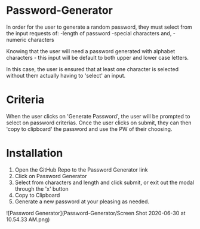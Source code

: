 # Password-Generator

In order for the user to generate a random password, they must select from the input requests of:
    -length of password
    -special characters and,
    -numeric characters

Knowing that the user will need a password generated with alphabet characters - this input will be default to both upper and lower case letters.

In this case, the user is ensured that at least one character is selected without them actually having to 'select' an input. 

# Criteria

When the user clicks on 'Generate Password', the user will be prompted to select on password criterias.
Once the user clicks on submit, they can then 'copy to clipboard' the password and use the PW of their choosing.

# Installation 

1. Open the GitHub Repo to the Password Generator link
2. Click on Password Generator
3. Select from characters and length and click submit, or exit out the modal through the 'x' button
4. Copy to Clipboard
5. Generate a new password at your pleasing as needed.

![Password Generator](Password-Generator/Screen Shot 2020-06-30 at 10.54.33 AM.png)
